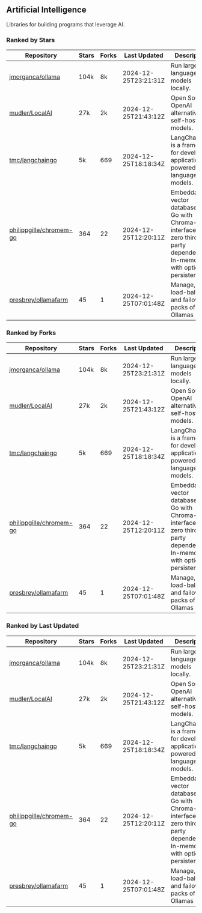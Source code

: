 ## Artificial Intelligence

Libraries for building programs that leverage AI.

### Ranked by Stars

| Repository | Stars | Forks | Last Updated | Description | 
|------------|-------|-------|--------------|-------------|
| [jmorganca/ollama](https://github.com/jmorganca/ollama) | 104k | 8k | 2024-12-25T23:21:31Z |  Run large language models locally. |
| [mudler/LocalAI](https://github.com/mudler/LocalAI) | 27k | 2k | 2024-12-25T21:43:12Z |  Open Source OpenAI alternative, self-host AI models. |
| [tmc/langchaingo](https://github.com/tmc/langchaingo) | 5k | 669 | 2024-12-25T18:18:34Z |  LangChainGo is a framework for developing applications powered by language models. |
| [philippgille/chromem-go](https://github.com/philippgille/chromem-go) | 364 | 22 | 2024-12-25T12:20:11Z |  Embeddable vector database for Go with Chroma-like interface and zero third-party dependencies. In-memory with optional persistence. |
| [presbrey/ollamafarm](https://github.com/presbrey/ollamafarm) | 45 | 1 | 2024-12-25T07:01:48Z |  Manage, load-balance, and failover packs of Ollamas |

### Ranked by Forks

| Repository | Stars | Forks | Last Updated | Description | 
|------------|-------|-------|--------------|-------------|
| [jmorganca/ollama](https://github.com/jmorganca/ollama) | 104k | 8k | 2024-12-25T23:21:31Z |  Run large language models locally. |
| [mudler/LocalAI](https://github.com/mudler/LocalAI) | 27k | 2k | 2024-12-25T21:43:12Z |  Open Source OpenAI alternative, self-host AI models. |
| [tmc/langchaingo](https://github.com/tmc/langchaingo) | 5k | 669 | 2024-12-25T18:18:34Z |  LangChainGo is a framework for developing applications powered by language models. |
| [philippgille/chromem-go](https://github.com/philippgille/chromem-go) | 364 | 22 | 2024-12-25T12:20:11Z |  Embeddable vector database for Go with Chroma-like interface and zero third-party dependencies. In-memory with optional persistence. |
| [presbrey/ollamafarm](https://github.com/presbrey/ollamafarm) | 45 | 1 | 2024-12-25T07:01:48Z |  Manage, load-balance, and failover packs of Ollamas |

### Ranked by Last Updated

| Repository | Stars | Forks | Last Updated | Description | 
|------------|-------|-------|--------------|-------------|
| [jmorganca/ollama](https://github.com/jmorganca/ollama) | 104k | 8k | 2024-12-25T23:21:31Z |  Run large language models locally. |
| [mudler/LocalAI](https://github.com/mudler/LocalAI) | 27k | 2k | 2024-12-25T21:43:12Z |  Open Source OpenAI alternative, self-host AI models. |
| [tmc/langchaingo](https://github.com/tmc/langchaingo) | 5k | 669 | 2024-12-25T18:18:34Z |  LangChainGo is a framework for developing applications powered by language models. |
| [philippgille/chromem-go](https://github.com/philippgille/chromem-go) | 364 | 22 | 2024-12-25T12:20:11Z |  Embeddable vector database for Go with Chroma-like interface and zero third-party dependencies. In-memory with optional persistence. |
| [presbrey/ollamafarm](https://github.com/presbrey/ollamafarm) | 45 | 1 | 2024-12-25T07:01:48Z |  Manage, load-balance, and failover packs of Ollamas |

